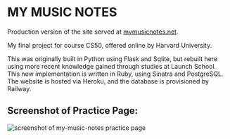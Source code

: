 # MY MUSIC NOTES

Production version of the site served at [mymusicnotes.net](https://www.mymusicnotes.net).

My final project for course CS50, offered online by Harvard University.

This was originally built in Python using Flask and Sqlite, but rebuilt here using more recent knowledge gained through studies at Launch School. This new implementation is written in Ruby, using Sinatra and PostgreSQL. The website is hosted via Heroku, and the database is provisioned by Railway.

## Screenshot of Practice Page:
![screenshot of my-music-notes practice page](https://caleb-mitchell.github.io/repo-readme-images/public/images/my_music_notes_screenshot.png)
